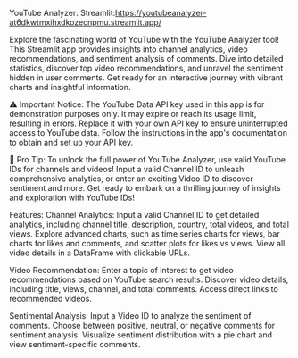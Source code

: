 YouTube Analyzer:
Streamlit:https://youtubeanalyzer-at6dkwtmxihxdkozecnpmu.streamlit.app/


Explore the fascinating world of YouTube with the YouTube Analyzer tool!
This Streamlit app provides insights into channel analytics, video recommendations, and sentiment analysis of comments.
Dive into detailed statistics, discover top video recommendations, and unravel the sentiment hidden in user comments.
Get ready for an interactive journey with vibrant charts and insightful information.

⚠️ Important Notice: The YouTube Data API key used in this app is for demonstration purposes only.
It may expire or reach its usage limit, resulting in errors.
Replace it with your own API key to ensure uninterrupted access to YouTube data.
Follow the instructions in the app's documentation to obtain and set up your API key.

🚀 Pro Tip: To unlock the full power of YouTube Analyzer, use valid YouTube IDs for channels and videos!
Input a valid Channel ID to unleash comprehensive analytics, or enter an exciting Video ID to discover sentiment and more.
Get ready to embark on a thrilling journey of insights and exploration with YouTube IDs!

Features:
Channel Analytics:
Input a valid Channel ID to get detailed analytics, including channel title, description, country, total videos, and total views.
Explore advanced charts, such as time series charts for views, bar charts for likes and comments, and scatter plots for likes vs views.
View all video details in a DataFrame with clickable URLs.

Video Recommendation:
Enter a topic of interest to get video recommendations based on YouTube search results.
Discover video details, including title, views, channel, and total comments.
Access direct links to recommended videos.

Sentimental Analysis:
Input a Video ID to analyze the sentiment of comments.
Choose between positive, neutral, or negative comments for sentiment analysis.
Visualize sentiment distribution with a pie chart and view sentiment-specific comments.
